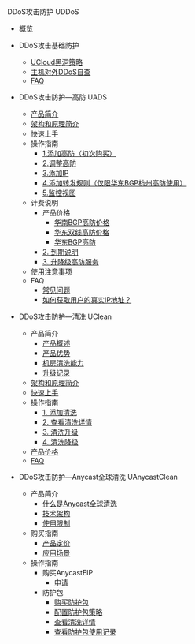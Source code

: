 <div class="sidebar_title icon__uads"> DDoS攻击防护 UDDoS</div>

* [概览](security/uantiddos/overview)
* DDoS攻击基础防护
  * [UCloud黑洞策略](security/uantiddos/usecurity/datacenter)
  * [主机对外DDoS自查](security/uantiddos/usecurity/check_ddos)
  * [FAQ](security/uantiddos/usecurity/faq)

* DDoS攻击防护—高防 UADS
  * [产品简介](security/uantiddos/uads/concepts)
  * [架构和原理简介](security/uantiddos/uads/architecture)
  * [快速上手](security/uantiddos/uads/common) 
  * 操作指南
    * [1.添加高防（初次购买）](security/uantiddos/uads/opintro/add)
    * [2.调整高防](security/uantiddos/uads/opintro/upgrade)
    * [3.添加IP](security/uantiddos/uads/opintro/addip)
    * [4.添加转发规则（仅限华东BGP杭州高防使用）](security/uantiddos/uads/opintro/addrules)
    * [5.监控视图](security/uantiddos/uads/opintro/dashboard)
  * 计费说明
    * 产品价格
      * [华南BGP高防价格](security/uantiddos/uads/prices/southern)
      * [华东双线高防价格](security/uantiddos/uads/prices/east)
      * [华东BGP高防](security/uantiddos/uads/prices/bgp)
    * [2. 到期说明](security/uantiddos/uads/price/invalid)
    * [3. 升降级高防服务](security/uantiddos/uads/price/upgrade)
  * [使用注意事项](security/uantiddos/uads/warning)
  * FAQ
    * [常见问题](security/uantiddos/uads/faq/game)
    * [如何获取用户的真实IP地址？](security/uantiddos/uads/faq/howtogetip)

* DDoS攻击防护—清洗 UClean
  * 产品简介
    * [产品概述](security/uantiddos/uclean/concepts/overview) 
    * [产品优势](security/uantiddos/uclean/concepts/advantage)
    * [机房清洗能力](security/uantiddos/uclean/concepts/protect)
    * [升级记录](security/uantiddos/uclean/concepts/change)
  * [架构和原理简介](security/uantiddos/uclean/architecture)
  * [快速上手](security/uantiddos/uclean/common) 
  * 操作指南
    * [1. 添加清洗](security/uantiddos/uclean/opintro/add)
    * [2. 查看清洗详情](security/uantiddos/uclean/opintro/details)
    * [3. 清洗升级](security/uantiddos/uclean/opintro/upgrade)
    * [4. 清洗降级](security/uantiddos/uclean/opintro/degrade)
  * [产品价格](security/uantiddos/uclean/price)
  * [FAQ](security/uantiddos/uclean/faq)

* DDoS攻击防护—Anycast全球清洗 UAnycastClean
  * 产品简介
    * [什么是Anycast全球清洗](security/uantiddos/uanycastclean/intro/whatisanycasteip) 
    * [技术架构](security/uantiddos/uanycastclean/intro/architecture)
    * [使用限制](security/uantiddos/uanycastclean/intro/limit)
  * 购买指南
    * [产品定价](security/uantiddos/uanycastclean/buy/price) 
    * [应用场景](security/uantiddos/uanycastclean/buy/apply)
  * 操作指南
    * 购买AnycastEIP
      * [申请](security/uantiddos/uanycastclean/guide/allocate)
    * 防护包
      * [购买防护包](security/uantiddos/uanycastclean/guide/buyanycastclean)
      * [配置防护包策略](security/uantiddos/uanycastclean/guide/config)
      * [查看清洗详情](security/uantiddos/uanycastclean/guide/check)
      * [查看防护包使用记录](security/uantiddos/uanycastclean/guide/used)

    

   

  ​      

